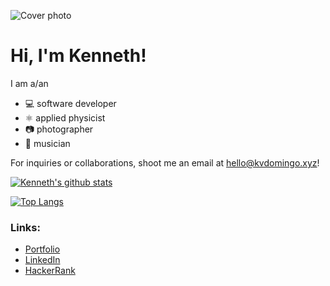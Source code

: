 ![Cover photo](https://res.cloudinary.com/kdphotography-assets/image/upload/c_fill,ar_2.39,r_6/v1/kdphotography/portfolio/static/portfolio/media-private/latest/20190407_1.jpg)

# Hi, I'm Kenneth!

I am a/an
- 💻 software developer
- ⚛ applied physicist
- 📷 photographer
- 🎸 musician

For inquiries or collaborations, shoot me an email at hello@kvdomingo.xyz!

[![Kenneth's github stats](https://github-readme-stats.vercel.app/api?username=kvdomingo&count_private=true)](https://github.com/anuraghazra/github-readme-stats)

[![Top Langs](https://github-readme-stats.vercel.app/api/top-langs/?username=kvdomingo&hide=jupyter)](https://github.com/anuraghazra/github-readme-stats)

### Links:
- [Portfolio](https://kvdomingo.xyz)
- [LinkedIn](https://linkedin.com/in/kvdomingo)
- [HackerRank](https://www.hackerrank.com/kvdomingo)
